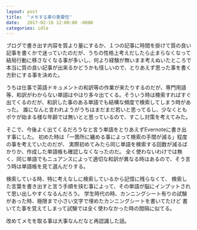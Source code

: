 ```yaml
---
layout: post
title:  "メモする事の重要性"
date:   2017-02-16 12:00:00 -0800
categories: idle
---
```


<p>ブログで書き出す内容を質より量にするか、１つの記事に時間を掛けて質の良い記事を書くかで迷っていたのだが、うちの性格上考えだしたら止まらなくなって結局行動に移さなくなる事が多いし、何より経験が無いまま考えぬいたところで本当に質の良い記事が出来るかどうかも怪しいので、とりあえず思った事を書く方針にする事を決めた。</p>

<p>うちは仕事で英語ドキュメントの和訳等の作業が来たりするのだが、専門用語等、和訳がわからない単語はやはり多々出てくる。そういう時は検索すればすぐ出てくるのだが、和訳した事のある単語でも結構な頻度で検索してしまう時があった。
誰になんと言われようがうちはまだまだ若いと思ってるし、少なくともボケが始まる様な年齢では無いとと思っているので、すこし対策を考えてみた。</p>

<p>そこで、今後よく出てくるだろうなと言う単語をとりあえずEvernoteに書き出す事にした。
初めた時は「一箇所に纏める事によって検索の手間が減る」程度の事を考えていたのだが、
実際初めてみたら同じ単語を検索する回数が減るばかりか、作成した単語帳も確認しなくなったのだ。
全く使わないわけでは無く、同じ単語でもニュアンスによって適切な和訳が異なる時はあるので、そう言う時は単語帳を見て選んだりする。</p>

<p>検索している時、特に考えなしに検索しているから記憶に残らなくて、
検索した言葉を書き出すと言う手順を挟む事によって、その単語が脳にインプットされて思い出しやすくなるんだろう。
学生時代の時、カンニングシート有りの試験があった時、極限まで小さい文字で埋めたカンニングシートを書いてたけど
書いてた事を覚えてしまって試験では全く使わなかった時の間隔に似てる。</p>

<p>改めてメモを取る事は大事なんだなと再認識した話。</p>


